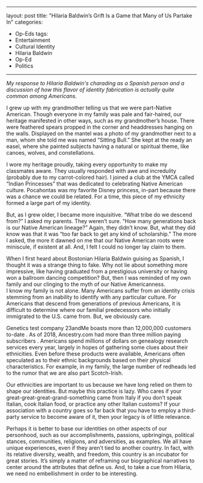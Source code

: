 ---
layout: post
title: "Hilaria Baldwin’s Grift Is a Game that Many of Us Partake In"
categories:
  - Op-Eds
tags:
  - Entertainment
  - Cultural Identity
  - Hilaria Baldwin
  - Op-Ed
  - Politics
 ---

*My response to Hilaria Baldwin's charading as a Spanish person and a discussion of how this flavor of identity fabrication is actually quite common among Americans.*

I grew up with my grandmother telling us that we were part-Native American.  Though everyone in my family was pale and fair-haired, our heritage manifested in other ways, such as my grandmother’s house.  There were feathered spears propped in the corner and headdresses hanging on the walls.  Displayed on the mantel was a photo of my grandmother next to a man, whom she told me was named “Sitting Bull.”  She kept at the ready an easel, where she painted subjects having a natural or spiritual theme, like canoes, wolves, and constellations.

I wore my heritage proudly, taking every opportunity to make my classmates aware.  They usually responded with awe and incredulity (probably due to my carrot-colored hair).  I joined a club at the YMCA called “Indian Princesses” that was dedicated to celebrating Native American culture.  Pocahontas was my favorite Disney princess, in-part because there was a chance we could be related.  For a time, this piece of my ethnicity formed a large part of my identity.

But, as I grew older, I became more inquisitive.  “What tribe do we descend from?” I asked my parents.  They weren’t sure.  “How many generations back is our Native American lineage?”  Again, they didn’t know.  But, what they did know was that it was “too far back to get any kind of scholarship.”  The more I asked, the more it dawned on me that our Native American roots were miniscule, if existent at all.  And, I felt I could no longer lay claim to them.  

When I first heard about Bostonian Hilaria Baldwin guising as Spanish, I thought it was a strange thing to fake.  Why not lie about something more impressive, like having graduated from a prestigious university or having won a ballroom dancing competition?  But, then I was reminded of my own family and our clinging to the myth of our Native Americanness.  
I know my family is not alone.  Many Americans suffer from an identity crisis stemming from an inability to identify with any particular culture.  For Americans that descend from generations of previous Americans, it is difficult to determine where our familial predecessors who initially immigrated to the U.S. came from.  But, we obviously care.  

Genetics test company 23andMe boasts more than 12,000,000 customers to-date .  As of 2018, Ancestry.com had more than three million paying subscribers .  Americans spend millions of dollars on genealogy research services every year, largely in hopes of gathering some clues about their ethnicities.  Even before these products were available, Americans often speculated as to their ethnic backgrounds based on their physical characteristics.  For example, in my family, the large number of redheads led to the rumor that we are also part Scotch-Irish.  

Our ethnicities are important to us because we have long relied on them to shape our identities.  But maybe this practice is lazy.  Who cares if your great-great-great-grand-something came from Italy if you don’t speak Italian, cook Italian food, or practice any other Italian customs?  If your association with a country goes so far back that you have to employ a third-party service to become aware of it, then your legacy is of little relevance.   

Perhaps it is better to base our identities on other aspects of our personhood, such as our accomplishments, passions, upbringings, political stances, communities, religions, and adversities, as examples.  We all have unique experiences, even if they aren’t tied to another country.  In fact, with its relative diversity, wealth, and freedom, this country is an incubator for great stories.  It’s simply a matter of reframing our biographical narratives to center around the attributes that define us.  And, to take a cue from Hilaria, we need no embellishment in order to be interesting.
